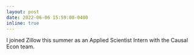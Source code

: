 ```yaml
---
layout: post
date: 2022-06-06 15:59:00-0400
inline: true
---
```


I joined Zillow this summer as an Applied Scientist Intern with the Causal Econ team.

